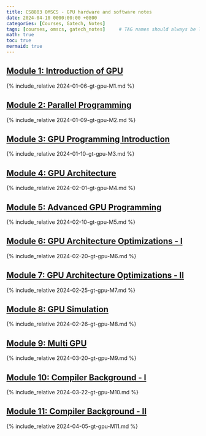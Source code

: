 ```yaml
---
title: CS8803 OMSCS - GPU hardware and software notes
date: 2024-04-10 0000:00:00 +0800
categories: [Courses, Gatech, Notes]
tags: [courses, omscs, gatech_notes]     # TAG names should always be lowercase
math: true
toc: true
mermaid: true
---
```


##  [Module 1: Introduction of GPU](../gt-gpu-M1)

{% include_relative 2024-01-06-gt-gpu-M1.md %}

##  [Module 2: Parallel Programming](../gt-gpu-M2)

{% include_relative 2024-01-09-gt-gpu-M2.md %}

##  [Module 3: GPU Programming Introduction](../gt-gpu-M3)

{% include_relative 2024-01-10-gt-gpu-M3.md %}

## [Module 4: GPU Architecture](../gt-gpu-M4)

{% include_relative 2024-02-01-gt-gpu-M4.md %}

## [Module 5: Advanced GPU Programming](../gt-gpu-M5)

{% include_relative 2024-02-10-gt-gpu-M5.md %}

## [Module 6: GPU Architecture Optimizations - I](../gt-gpu-M6)

{% include_relative 2024-02-20-gt-gpu-M6.md %}

## [Module 7: GPU Architecture Optimizations - II](../gt-gpu-M7)

{% include_relative 2024-02-25-gt-gpu-M7.md %}

## [Module 8: GPU Simulation](../gt-gpu-M8)

{% include_relative 2024-02-26-gt-gpu-M8.md %}

## [Module 9: Multi GPU](../gt-gpu-M9)

{% include_relative 2024-03-20-gt-gpu-M9.md %}

## [Module 10: Compiler Background - I](../gt-gpu-M10)

{% include_relative 2024-03-22-gt-gpu-M10.md %}

## [Module 11: Compiler Background - II](../gt-gpu-M11)

{% include_relative 2024-04-05-gt-gpu-M11.md %}
